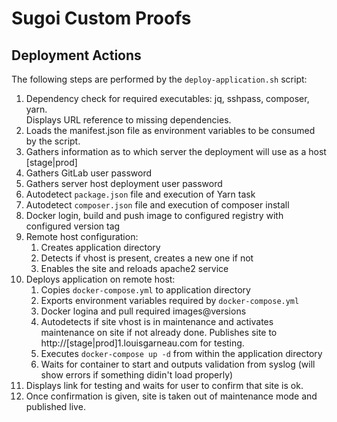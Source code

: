 # Sugoi Custom Proofs

## Deployment Actions
The following steps are performed by the `deploy-application.sh` script:
1. Dependency check for required executables: jq, sshpass, composer, yarn.  
   Displays URL reference to missing dependencies.
1. Loads the manifest.json file as environment variables to be consumed by the script.
1. Gathers information as to which server the deployment will use as a host [stage|prod]
1. Gathers GitLab user password
1. Gathers server host deployment user password
1. Autodetect `package.json` file and execution of Yarn task
1. Autodetect `composer.json` file and execution of composer install
1. Docker login, build and push image to configured registry with configured version tag
1. Remote host configuration:
    1. Creates application directory
    1. Detects if vhost is present, creates a new one if not
    1. Enables the site and reloads apache2 service
1. Deploys application on remote host:    
    1. Copies `docker-compose.yml` to application directory
    1. Exports environment variables required by `docker-compose.yml`
    1. Docker logina and pull required images@versions
    1. Autodetects if site vhost is in maintenance and activates maintenance on site if not already done. Publishes site to http://[stage|prod]1.louisgarneau.com for testing.
    1. Executes `docker-compose up -d` from within the application directory
    1. Waits for container to start and outputs validation from syslog (will show errors if something didin't load properly)
1. Displays link for testing and waits for user to confirm that site is ok.
1. Once confirmation is given, site is taken out of maintenance mode and published live.